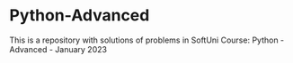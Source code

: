 # Python-Advanced
This is a repository with solutions of problems in SoftUni Course: Python - Advanced - January 2023
